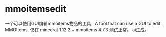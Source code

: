 # mmoitemsedit
一个可以使用GUI编辑mmoitems物品的工具 | A tool that can use a GUI to edit MMOItems.
仅在 minecrat 1.12.2 + mmoitems 4.7.3 测试正常。
ai生成。
